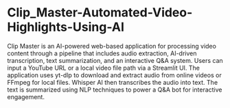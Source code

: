 # Clip_Master-Automated-Video-Highlights-Using-AI

Clip Master is an AI-powered web-based application for processing video content through a pipeline that includes audio extraction, AI-driven transcription, text summarization, and an interactive Q&A system.
Users can input a YouTube URL or a local video file path via a Streamlit UI. 
The application uses yt-dlp to download and extract audio from online videos or FFmpeg for local files. 
Whisper AI then transcribes the audio into text. 
The text is summarized using NLP techniques to power a Q&A bot for interactive engagement.

